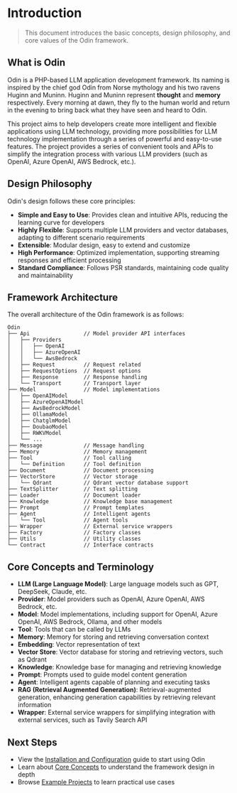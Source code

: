 # Introduction

> This document introduces the basic concepts, design philosophy, and core values of the Odin framework.

## What is Odin

Odin is a PHP-based LLM application development framework. Its naming is inspired by the chief god Odin from Norse mythology and his two ravens Huginn and Muninn. Huginn and Muninn represent **thought** and **memory** respectively. Every morning at dawn, they fly to the human world and return in the evening to bring back what they have seen and heard to Odin.

This project aims to help developers create more intelligent and flexible applications using LLM technology, providing more possibilities for LLM technology implementation through a series of powerful and easy-to-use features. The project provides a series of convenient tools and APIs to simplify the integration process with various LLM providers (such as OpenAI, Azure OpenAI, AWS Bedrock, etc.).

## Design Philosophy

Odin's design follows these core principles:

- **Simple and Easy to Use**: Provides clean and intuitive APIs, reducing the learning curve for developers
- **Highly Flexible**: Supports multiple LLM providers and vector databases, adapting to different scenario requirements
- **Extensible**: Modular design, easy to extend and customize
- **High Performance**: Optimized implementation, supporting streaming responses and efficient processing
- **Standard Compliance**: Follows PSR standards, maintaining code quality and maintainability

## Framework Architecture

The overall architecture of the Odin framework is as follows:

```
Odin
├── Api                 // Model provider API interfaces
│   ├── Providers
│   │   ├── OpenAI
│   │   ├── AzureOpenAI
│   │   └── AwsBedrock
│   ├── Request         // Request related
│   ├── RequestOptions  // Request options
│   ├── Response        // Response handling
│   └── Transport       // Transport layer
├── Model               // Model implementations
│   ├── OpenAIModel
│   ├── AzureOpenAIModel
│   ├── AwsBedrockModel
│   ├── OllamaModel
│   ├── ChatglmModel
│   ├── DoubaoModel
│   ├── RWKVModel
│   └── ...
├── Message             // Message handling
├── Memory              // Memory management
├── Tool                // Tool calling
│   └── Definition      // Tool definition
├── Document            // Document processing
├── VectorStore         // Vector storage
│   └── Qdrant          // Qdrant vector database support
├── TextSplitter        // Text splitting
├── Loader              // Document loader
├── Knowledge           // Knowledge base management
├── Prompt              // Prompt templates
├── Agent               // Intelligent agents
│   └── Tool            // Agent tools
├── Wrapper             // External service wrappers
├── Factory             // Factory classes
├── Utils               // Utility classes
└── Contract            // Interface contracts
```

## Core Concepts and Terminology

- **LLM (Large Language Model)**: Large language models such as GPT, DeepSeek, Claude, etc.
- **Provider**: Model providers such as OpenAI, Azure OpenAI, AWS Bedrock, etc.
- **Model**: Model implementations, including support for OpenAI, Azure OpenAI, AWS Bedrock, Ollama, and other models
- **Tool**: Tools that can be called by LLMs
- **Memory**: Memory for storing and retrieving conversation context
- **Embedding**: Vector representation of text
- **Vector Store**: Vector database for storing and retrieving vectors, such as Qdrant
- **Knowledge**: Knowledge base for managing and retrieving knowledge
- **Prompt**: Prompts used to guide model content generation
- **Agent**: Intelligent agents capable of planning and executing tasks
- **RAG (Retrieval Augmented Generation)**: Retrieval-augmented generation, enhancing generation capabilities by retrieving relevant information
- **Wrapper**: External service wrappers for simplifying integration with external services, such as Tavily Search API

## Next Steps

- View the [Installation and Configuration](./01-installation.md) guide to start using Odin
- Learn about [Core Concepts](./02-core-concepts.md) to understand the framework design in depth
- Browse [Example Projects](./09-examples.md) to learn practical use cases